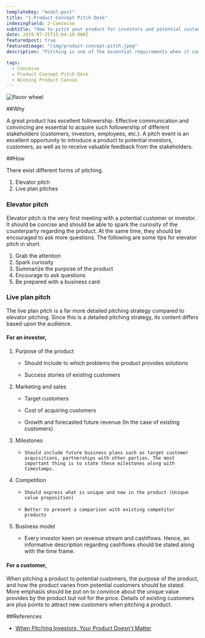 ```yaml
---
templateKey: "model-post"
title: "1-Product Concept Pitch Desk"
indexingField: 2-Conceive
subtitle: "How to pitch your product for investors and potential customers"
date: 2019-07-25T15:04:10.000Z
featuredpost: true
featuredimage: "/img/product-concept-pitch.jpeg"
description: "Pitching is one of the essential requirements when it comes to acquiring customers and investors for products. Successful pitching leads to a prosperous business. Hence it is important to know the tips and tricks of successful pitching. Pitching strategies depend on the audience."

tags:
  - Conceive
  - Product Concept Pitch Desk
  - Winning Product Canvas
---
```


![flavor wheel](/img/product-concept-pitch.jpeg)

##Why

A great product has excellent followership. Effective communication and convincing are essential to acquire such followership of different stakeholders (customers, investors, employees, etc.). A pitch event is an excellent opportunity to introduce a product to potential investors, customers, as well as to receive valuable feedback from the stakeholders.

##How

There exist different forms of pitching.

1. Elevator pitch
2. Live plan pitches

### Elevator pitch

Elevator pitch is the very first meeting with a potential customer or investor. It should be concise and should be able to spark the curiosity of the counterparty regarding the product. At the same time, they should be encouraged to ask more questions.
The following are some tips for elevator pitch in short.

1. Grab the attention
2. Spark curiosity
3. Summarize the purpose of the product
4. Encourage to ask questions
5. Be prepared with a business card

### Live plan pitch

The live plan pitch is a far more detailed pitching strategy compared to elevator pitching. Since this is a detailed pitching strategy, its content differs based upon the audience.

#### For an investor,

1.  Purpose of the product

    - Should include to which problems the product provides solutions

    - Success stories of existing customers

2.  Marketing and sales

    - Target customers

    - Cost of acquiring customers

    - Growth and forecasted future revenue (In the case of existing customers)

3.  Milestones

    -     Should include future business plans such as target customer acquisitions, partnerships with other parties. The most important thing is to state these milestones along with timestamps.

4.  Competition

    -     Should express what is unique and new in the product (Unique value proposition)

    -     Better to present a comparison with existing competitor products

5.  Business model

    - Every investor keen on revenue stream and cashflows. Hence, an informative description regarding cashflows should be stated along with the time frame.

#### For a customer,

When pitching a product to potential customers, the purpose of the product, and how the product varies from potential customers should be stated. More emphasis should be put on to convince about the unique value provides by the product but not for the price. Details of existing customers are plus points to attract new customers when pitching a product.

##References

- [When Pitching Investors, Your Product Doesn't Matter](https://www.entrepreneur.com/article/322361)